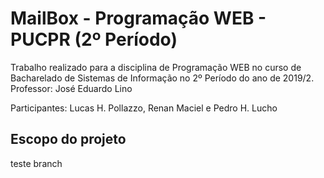 ﻿# MailBox - Programação WEB - PUCPR (2º Período)
 Trabalho realizado para a disciplina de Programação WEB no curso de Bacharelado de Sistemas de Informação no 2º Período do ano de 2019/2. Professor: José Eduardo Lino 
 
 Participantes: Lucas H. Pollazzo, Renan Maciel e Pedro H. Lucho

## Escopo do projeto
 teste branch

